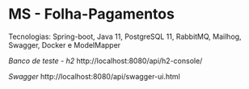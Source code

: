 # MS - Folha-Pagamentos
Tecnologias: Spring-boot, Java 11, PostgreSQL 11, RabbitMQ, Mailhog, Swagger, Docker e ModelMapper


*Banco de teste - h2*
http://localhost:8080/api/h2-console/

*Swagger*
http://localhost:8080/api/swagger-ui.html
